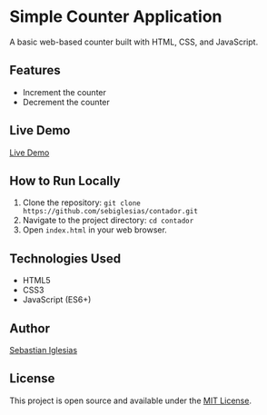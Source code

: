 # Simple Counter Application

A basic web-based counter built with HTML, CSS, and JavaScript.

## Features
* Increment the counter
* Decrement the counter

## Live Demo
[Live Demo](https://sebiglesias.github.io/contador/)

## How to Run Locally
1. Clone the repository: `git clone https://github.com/sebiglesias/contador.git`
2. Navigate to the project directory: `cd contador`
3. Open `index.html` in your web browser.

## Technologies Used
* HTML5
* CSS3
* JavaScript (ES6+)

## Author
[Sebastian Iglesias](https://github.com/sebiglesias)

## License
This project is open source and available under the [MIT License](LICENSE).
